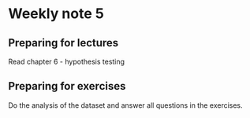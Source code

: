 # Weekly note 5

## Preparing for lectures

Read chapter 6 - hypothesis testing

## Preparing for exercises

Do the analysis of the dataset and answer all questions in the exercises.


